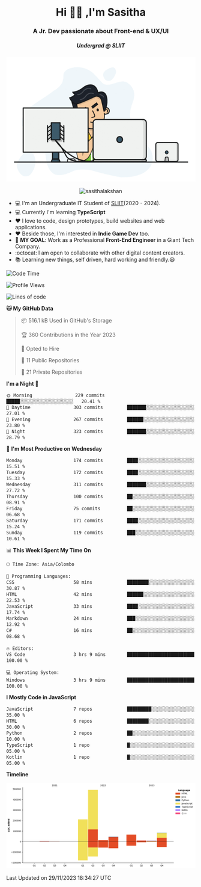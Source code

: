 
<h1 align="center">Hi 🙋‍♂️ ,I'm Sasitha</h1>
<h3 align="center">A Jr. Dev passionate about Front-end & UX/UI</h3>

<i><h5 align="center">Undergrad @ SLIIT</h5></i>

<p align="center">
  <img width="540" height="330" src="https://github.com/SasithaLakshan/SasithaLakshan/blob/main/dev.gif">
</p>
<p align="center"> <img src="https://komarev.com/ghpvc/?username=sasithalakshan&label=Profile%20views&color=0e75b6&style=flat" alt="sasithalakshan" /> </p>

- :computer: I'm an Undergraduate IT Student of [SLIIT](https://www.sliit.lk)(2020 - 2024).
- :computer: Currently I'm learning <b>TypeScript</b>
- :heart: I love to code, design prototypes, build websites and web applications.
- :heart: Beside those, I'm interested in **Indie Game Dev** too.
- :electric_plug: **MY GOAL**: Work as a Professional **Front-End Engineer** in a Giant Tech Company.
- :octocat: I am open to collaborate with other digital content creators.
- :books: Learning new things, self driven, hard working and friendly.:smiley:
  
<!-- <h3 align="left">Tech Stack I'm Using</h3> -->

<!--START_SECTION:waka-->
![Code Time](http://img.shields.io/badge/Code%20Time-583%20hrs%2015%20mins-blue)

![Profile Views](http://img.shields.io/badge/Profile%20Views-0-blue)

![Lines of code](https://img.shields.io/badge/From%20Hello%20World%20I%27ve%20Written-927.7%20thousand%20lines%20of%20code-blue)

**🐱 My GitHub Data** 

> 📦 516.1 kB Used in GitHub's Storage 
 > 
> 🏆 360 Contributions in the Year 2023
 > 
> 💼 Opted to Hire
 > 
> 📜 11 Public Repositories 
 > 
> 🔑 21 Private Repositories 
 > 
**I'm a Night 🦉** 

```text
🌞 Morning                229 commits         █████░░░░░░░░░░░░░░░░░░░░   20.41 % 
🌆 Daytime                303 commits         ███████░░░░░░░░░░░░░░░░░░   27.01 % 
🌃 Evening                267 commits         ██████░░░░░░░░░░░░░░░░░░░   23.80 % 
🌙 Night                  323 commits         ███████░░░░░░░░░░░░░░░░░░   28.79 % 
```
📅 **I'm Most Productive on Wednesday** 

```text
Monday                   174 commits         ████░░░░░░░░░░░░░░░░░░░░░   15.51 % 
Tuesday                  172 commits         ████░░░░░░░░░░░░░░░░░░░░░   15.33 % 
Wednesday                311 commits         ███████░░░░░░░░░░░░░░░░░░   27.72 % 
Thursday                 100 commits         ██░░░░░░░░░░░░░░░░░░░░░░░   08.91 % 
Friday                   75 commits          ██░░░░░░░░░░░░░░░░░░░░░░░   06.68 % 
Saturday                 171 commits         ████░░░░░░░░░░░░░░░░░░░░░   15.24 % 
Sunday                   119 commits         ███░░░░░░░░░░░░░░░░░░░░░░   10.61 % 
```


📊 **This Week I Spent My Time On** 

```text
🕑︎ Time Zone: Asia/Colombo

💬 Programming Languages: 
CSS                      58 mins             ████████░░░░░░░░░░░░░░░░░   30.87 % 
HTML                     42 mins             ██████░░░░░░░░░░░░░░░░░░░   22.53 % 
JavaScript               33 mins             ████░░░░░░░░░░░░░░░░░░░░░   17.74 % 
Markdown                 24 mins             ███░░░░░░░░░░░░░░░░░░░░░░   12.92 % 
C#                       16 mins             ██░░░░░░░░░░░░░░░░░░░░░░░   08.68 % 

🔥 Editors: 
VS Code                  3 hrs 9 mins        █████████████████████████   100.00 % 

💻 Operating System: 
Windows                  3 hrs 9 mins        █████████████████████████   100.00 % 
```

**I Mostly Code in JavaScript** 

```text
JavaScript               7 repos             █████████░░░░░░░░░░░░░░░░   35.00 % 
HTML                     6 repos             ████████░░░░░░░░░░░░░░░░░   30.00 % 
Python                   2 repos             ██░░░░░░░░░░░░░░░░░░░░░░░   10.00 % 
TypeScript               1 repo              █░░░░░░░░░░░░░░░░░░░░░░░░   05.00 % 
Kotlin                   1 repo              █░░░░░░░░░░░░░░░░░░░░░░░░   05.00 % 
```



**Timeline**

![Lines of Code chart](https://raw.githubusercontent.com/SasithaLakshan/SasithaLakshan/main/assets/bar_graph.png)


 Last Updated on 29/11/2023 18:34:27 UTC
<!--END_SECTION:waka-->

